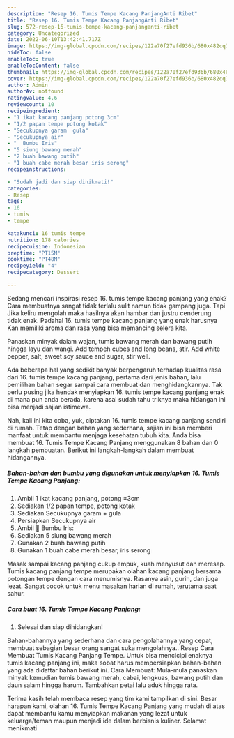 ```yaml
---
description: "Resep 16. Tumis Tempe Kacang PanjangAnti Ribet"
title: "Resep 16. Tumis Tempe Kacang PanjangAnti Ribet"
slug: 572-resep-16-tumis-tempe-kacang-panjanganti-ribet
category: Uncategorized
date: 2022-06-10T13:42:41.717Z
image: https://img-global.cpcdn.com/recipes/122a70f27efd936b/680x482cq70/16-tumis-tempe-kacang-panjang-foto-resep-utama.jpg
hideToc: false
enableToc: true
enableTocContent: false
thumbnail: https://img-global.cpcdn.com/recipes/122a70f27efd936b/680x482cq70/16-tumis-tempe-kacang-panjang-foto-resep-utama.jpg
cover: https://img-global.cpcdn.com/recipes/122a70f27efd936b/680x482cq70/16-tumis-tempe-kacang-panjang-foto-resep-utama.jpg
author: Admin
authorAv: notfound
ratingvalue: 4.6
reviewcount: 10
recipeingredient:
- "1 ikat kacang panjang potong 3cm"
- "1/2 papan tempe potong kotak"
- "Secukupnya garam  gula"
- "Secukupnya air"
- "  Bumbu Iris"
- "5 siung bawang merah"
- "2 buah bawang putih"
- "1 buah cabe merah besar iris serong"
recipeinstructions:

- "Sudah jadi dan siap dinikmati!"
categories:
- Resep
tags:
- 16
- tumis
- tempe

katakunci: 16 tumis tempe 
nutrition: 178 calories
recipecuisine: Indonesian
preptime: "PT15M"
cooktime: "PT48M"
recipeyield: "4"
recipecategory: Dessert

---
```



Sedang mencari inspirasi resep 16. tumis tempe kacang panjang yang enak? Cara membuatnya sangat tidak terlalu sulit namun tidak gampang juga. Tapi Jika keliru mengolah maka hasilnya akan hambar dan justru cenderung tidak enak. Padahal 16. tumis tempe kacang panjang yang enak harusnya Kan memiliki aroma dan rasa yang bisa memancing selera kita.


Panaskan minyak dalam wajan, tumis bawang merah dan bawang putih hingga layu dan wangi. Add tempeh cubes and long beans, stir. Add white pepper, salt, sweet soy sauce and sugar, stir well.

Ada beberapa hal yang sedikit banyak berpengaruh terhadap kualitas rasa dari 16. tumis tempe kacang panjang, pertama dari jenis bahan, lalu pemilihan bahan segar sampai cara membuat dan menghidangkannya. Tak perlu pusing jika hendak menyiapkan 16. tumis tempe kacang panjang enak di mana pun anda berada, karena asal sudah tahu triknya maka hidangan ini bisa menjadi sajian istimewa.


Nah, kali ini kita coba, yuk, ciptakan 16. tumis tempe kacang panjang sendiri di rumah. Tetap dengan bahan yang sederhana, sajian ini bisa memberi manfaat untuk membantu menjaga kesehatan tubuh kita. Anda bisa membuat 16. Tumis Tempe Kacang Panjang menggunakan 8 bahan dan 0 langkah pembuatan. Berikut ini langkah-langkah dalam membuat hidangannya.

<!--inarticleads1-->

##### Bahan-bahan dan bumbu yang digunakan untuk menyiapkan 16. Tumis Tempe Kacang Panjang:

1. Ambil 1 ikat kacang panjang, potong ±3cm
1. Sediakan 1/2 papan tempe, potong kotak
1. Sediakan Secukupnya garam + gula
1. Persiapkan Secukupnya air
1. Ambil  🍲 Bumbu Iris:
1. Sediakan 5 siung bawang merah
1. Gunakan 2 buah bawang putih
1. Gunakan 1 buah cabe merah besar, iris serong


Masak sampai kacang panjang cukup empuk, kuah menyusut dan meresap. Tumis kacang panjang tempe merupakan olahan kacang panjang bersama potongan tempe dengan cara menumisnya. Rasanya asin, gurih, dan juga lezat. Sangat cocok untuk menu masakan harian di rumah, terutama saat sahur. 

<!--inarticleads2-->

##### Cara buat 16. Tumis Tempe Kacang Panjang:


1. Selesai dan siap dihidangkan!

Bahan-bahannya yang sederhana dan cara pengolahannya yang cepat, membuat sebagian besar orang sangat suka mengolahnya.. Resep Cara Membuat Tumis Kacang Panjang Tempe. Untuk bisa mencicipi enaknya tumis kacang panjang ini, maka sobat harus mempersiapkan bahan-bahan yang ada didaftar bahan berikut ini. Cara Membuat: Mula-mula panaskan minyak kemudian tumis bawang merah, cabai, lengkuas, bawang putih dan daun salam hingga harum. Tambahkan petai lalu aduk hingga rata. 

Terima kasih telah membaca resep yang tim kami tampilkan di sini. Besar harapan kami, olahan 16. Tumis Tempe Kacang Panjang yang mudah di atas dapat membantu kamu menyiapkan makanan yang lezat untuk keluarga/teman maupun menjadi ide dalam berbisnis kuliner. Selamat menikmati
